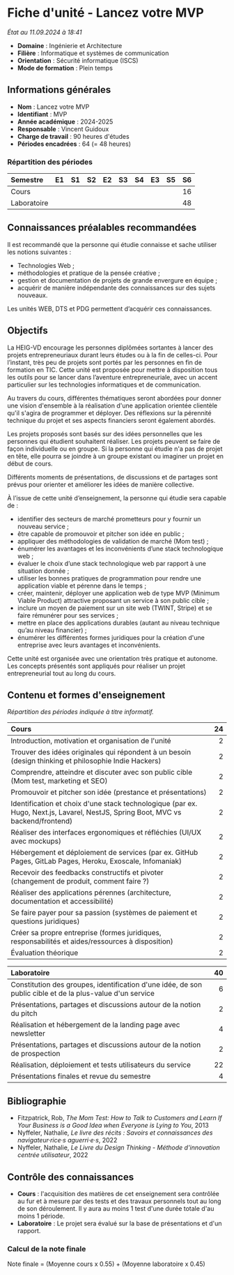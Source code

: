 # Fiche d'unité - Lancez votre MVP

_État au 11.09.2024 à 18:41_

- **Domaine** : Ingénierie et Architecture
- **Filière** : Informatique et systèmes de communication
- **Orientation** : Sécurité informatique (ISCS)
- **Mode de formation** : Plein temps

## Informations générales

- **Nom** : Lancez votre MVP
- **Identifiant** : MVP
- **Année académique** : 2024-2025
- **Responsable** : Vincent Guidoux
- **Charge de travail** : 90 heures d'études
- **Périodes encadrées** : 64 (= 48 heures)

### Répartition des périodes

| Semestre    |  E1 |  S1 |  S2 |  E2 |  S3 |  S4 |  E3 |  S5 |  S6 |
| :---------- | --: | --: | --: | --: | --: | --: | --: | --: | --: |
| Cours       |     |     |     |     |     |     |     |     |  16 |
| Laboratoire |     |     |     |     |     |     |     |     |  48 |

## Connaissances préalables recommandées

Il est recommandé que la personne qui étudie connaisse et sache utiliser les
notions suivantes :

- Technologies Web ;
- méthodologies et pratique de la pensée créative ;
- gestion et documentation de projets de grande envergure en équipe ;
- acquérir de manière indépendante des connaissances sur des sujets nouveaux.

Les unités WEB, DTS et PDG permettent d’acquérir ces connaissances.

## Objectifs

La HEIG-VD encourage les personnes diplômées sortantes à lancer des projets
entrepreneuriaux durant leurs études ou à la fin de celles-ci. Pour l’instant,
très peu de projets sont portés par les personnes en fin de formation en TIC.
Cette unité est proposée pour mettre à disposition tous les outils pour se
lancer dans l’aventure entrepreneuriale, avec un accent particulier sur les
technologies informatiques et de communication.

Au travers du cours, différentes thématiques seront abordées pour donner une
vision d'ensemble à la réalisation d'une application orientée clientèle qu'il
s'agira de programmer et déployer. Des réflexions sur la pérennité technique du
projet et ses aspects financiers seront également abordés.

Les projets proposés sont basés sur des idées personnelles que les personnes qui
étudient souhaitent réaliser. Les projets peuvent se faire de façon individuelle
ou en groupe. Si la personne qui étudie n'a pas de projet en tête, elle pourra
se joindre à un groupe existant ou imaginer un projet en début de cours.

Différents moments de présentations, de discussions et de partages sont prévus
pour orienter et améliorer les idées de manière collective.

À l’issue de cette unité d’enseignement, la personne qui étudie sera capable de
:

- identifier des secteurs de marché prometteurs pour y fournir un nouveau
  service ;
- être capable de promouvoir et pitcher son idée en public ;
- appliquer des méthodologies de validation de marché (Mom test) ;
- énumérer les avantages et les inconvénients d’une stack technologique web ;
- évaluer le choix d’une stack technologique web par rapport à une situation
  donnée ;
- utiliser les bonnes pratiques de programmation pour rendre une application
  viable et pérenne dans le temps ;
- créer, maintenir, déployer une application web de type MVP (Minimum Viable
  Product) attractive proposant un service à son public cible ;
- inclure un moyen de paiement sur un site web (TWINT, Stripe) et se faire
  rémunérer pour ses services ;
- mettre en place des applications durables (autant au niveau technique qu’au
  niveau financier) ;
- énumérer les différentes formes juridiques pour la création d'une entreprise
  avec leurs avantages et inconvénients.

Cette unité est organisée avec une orientation très pratique et autonome. Les
concepts présentés sont appliqués pour réaliser un projet entrepreneurial tout
au long du cours.

## Contenu et formes d'enseignement

_Répartition des périodes indiquée à titre informatif._

| Cours                                                                                                                            |  24 |
| :------------------------------------------------------------------------------------------------------------------------------- | --: |
| Introduction, motivation et organisation de l'unité                                                                              |   2 |
| Trouver des idées originales qui répondent à un besoin (design thinking et philosophie Indie Hackers)                            |   2 |
| Comprendre, atteindre et discuter avec son public cible (Mom test, marketing et SEO)                                             |   2 |
| Promouvoir et pitcher son idée (prestance et présentations)                                                                      |   2 |
| Identification et choix d'une stack technologique (par ex. Hugo, Next.js, Lavarel, NestJS, Spring Boot, MVC vs backend/frontend) |   2 |
| Réaliser des interfaces ergonomiques et réfléchies (UI/UX avec mockups)                                                          |   2 |
| Hébergement et déploiement de services (par ex. GitHub Pages, GitLab Pages, Heroku, Exoscale, Infomaniak)                        |   2 |
| Recevoir des feedbacks constructifs et pivoter (changement de produit, comment faire ?)                                          |   2 |
| Réaliser des applications pérennes (architecture, documentation et accessibilité)                                                |   2 |
| Se faire payer pour sa passion (systèmes de paiement et questions juridiques)                                                    |   2 |
| Créer sa propre entreprise (formes juridiques, responsabilités et aides/ressources à disposition)                                |   2 |
| Évaluation théorique                                                                                                             |   2 |

| Laboratoire                                                                                               |  40 |
| :-------------------------------------------------------------------------------------------------------- | --: |
| Constitution des groupes, identification d'une idée, de son public cible et de la plus-value d'un service |   6 |
| Présentations, partages et discussions autour de la notion du pitch                                       |   2 |
| Réalisation et hébergement de la landing page avec newsletter                                             |   4 |
| Présentations, partages et discussions autour de la notion de prospection                                 |   2 |
| Réalisation, déploiement et tests utilisateurs du service                                                 |  22 |
| Présentations finales et revue du semestre                                                                |   4 |

## Bibliographie

- Fitzpatrick, Rob, _The Mom Test: How to Talk to Customers and Learn If Your
  Business is a Good Idea when Everyone is Lying to You_, 2013
- Nyffeler, Nathalie, _Le livre des récits : Savoirs et connaissances des
  navigateur·rice·s aguerri·e·s_, 2022
- Nyffeler, Nathalie, _Le Livre du Design Thinking - Méthode d'innovation
  centrée utilisateur_, 2022

## Contrôle des connaissances

- **Cours** : l'acquisition des matières de cet enseignement sera contrôlée au
  fur et à mesure par des tests et des travaux personnels tout au long de son
  déroulement. Il y aura au moins 1 test d'une durée totale d'au moins 1
  période.
- **Laboratoire** : Le projet sera évalué sur la base de présentations et d'un
  rapport.

### Calcul de la note finale

Note finale = (Moyenne cours x 0.55) + (Moyenne laboratoire x 0.45)
